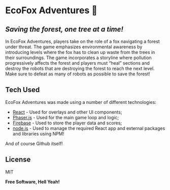 # EcoFox Adventures 🦊
## _Saving the forest, one tree at a time!_ 

In EcoFox Adventures, players take on the role of a fox navigating a forest under threat. The game emphasizes environmental awareness by introducing levels where the fox has to clean up waste from the trees in their surroundings. The game incorporates a storyline where pollution progressively affects the forest and players must “heal” sections and destroy the robots that are destroying the forest to reach the next level. Make sure to defeat as many of robots as possible to save the forest!

## Tech Used

EcoFox Adventures was made using a number of different technologies:

- [React] - Used for overlays and other UI components;
- [Phaser.js] - Used for the main game loop and logic;
- [Firebase] - Used to store the player data and scores;
- [node.js] - Used to manage the required React app and external packages and libraries using NPM!

And of course Github itself!

## License

MIT

**Free Software, Hell Yeah!**

[//]: # (These are reference links used in the body of this note and get stripped out when the markdown processor does its job. There is no need to format nicely because it shouldn't be seen. Thanks SO - http://stackoverflow.com/questions/4823468/store-comments-in-markdown-syntax)

   [React]: <https://react.dev>
   [Phaser.js]: <https://phaser.io>
   [Firebase]: <https://firebase.google.com>
   [node.js]: <http://nodejs.org>

